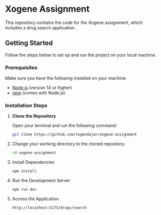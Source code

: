 # Xogene Assignment

This repository contains the code for the Xogene assignment, which includes a drug search application.

## Getting Started

Follow the steps below to set up and run the project on your local machine.

### Prerequisites

Make sure you have the following installed on your machine:

- [Node.js](https://nodejs.org/) (version 14 or higher)
- [npm](https://www.npmjs.com/) (comes with Node.js)

### Installation Steps

1. **Clone the Repository**

   Open your terminal and run the following command:

   ```bash
   git clone https://github.com/legendajar/xogene-assignment

2. Change your working directory to the cloned repository:

    ```bash
    cd xogene-assignment

3. Install Dependencies

    ```bash
    npm install

4. Run the Development Server
    ```bash
    npm run dev


5. Access the Application
    ```bash
    http://localhost:5173/drugs/search



